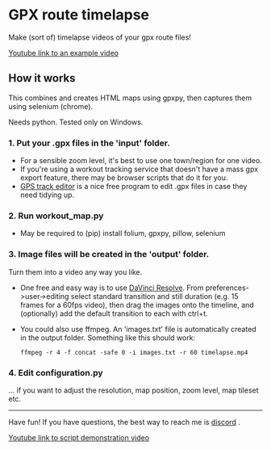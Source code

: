# GPX route timelapse
Make (sort of) timelapse videos of your gpx route files! 

[Youtube link to an example video](https://www.youtube.com/watch?v=uFagBApJx_A)

## How it works

This combines and creates HTML maps using gpxpy, then captures them using selenium (chrome).

Needs python. Tested only on Windows.

### 1. Put your .gpx files in the 'input' folder. 
  - For a sensible zoom level, it's best to use one town/region for one video.
  - If you're using a workout tracking service that doesn't have a mass gpx export feature, there may be browser scripts that do it for you.
  - [GPS track editor](http://www.gpstrackeditor.com/) is a nice free program to edit .gpx files in case they need tidying up.

### 2. Run **workout_map.py**
  - May be required to (pip) install folium, gpxpy, pillow, selenium

### 3. Image files will be created in the 'output' folder. 
Turn them into a video any way you like.
   - One free and easy way is to use [DaVinci Resolve](https://www.blackmagicdesign.com/products/davinciresolve). From preferences->user->editing select standard transition and still duration (e.g. 15 frames for a 60fps video), then drag the images onto the timeline, and (optionally) add the default transition to each with ctrl+t.
   - You could also use ffmpeg. An 'images.txt' file is automatically created in the output folder. Something like this should work:

     `ffmpeg -r 4 -f concat -safe 0 -i images.txt -r 60 timelapse.mp4`   

### 4. Edit configuration.py
... if you want to adjust the resolution, map position, zoom level, map tileset etc.

---

Have fun! If you have questions, the best way to reach me is [discord](http://discordapp.com/users/244907716231954442) .

[Youtube link to script demonstration video](https://www.youtube.com/watch?v=OBF14k_oCPE)


